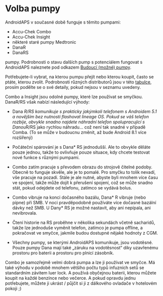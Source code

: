 # Volba pumpy

AndroidAPS v současné době funguje s těmito pumpami:

* Accu-Chek Combo
* Accu-Chek Insight
* některé staré pumpy Medtronic
* DanaR
* DanaRS 

pumpy. Podrobnosti o stavu dalších pump s potenciálem fungovat s AndroidAPS naleznete pod odkazem [Budoucí (možné) pumpy](Future-possible-Pump-Drivers.md).

Potřebujete-li vybrat, na kterou pumpu přejít nebo kterou koupit, často se ptáte, kterou zvolit. Podrobnosti různých distributorů jsou v této [tabulce](https://drive.google.com/open?id=1CRfmmjA-0h_9nkRViP3J9FyflT9eu-a8HeMrhrKzKz0), prosím podělte se o své detaily, pokud nejsou v seznamu uvedeny.

Combo a Insight jsou odolné pumpy, které lze používat se smyčkou. DanaR/RS však nabízí následující výhody:

* Dana *R/RS komunikuje s prakticky jakýmkoli telefonem s Androidem 5.1 a novějším bez nutnosti flashovat lineage OS. Pokud se váš telefon rozbije, obvykle snadno najdete náhradní telefon spolupracující s Danou*R/RS jako rychlou náhradu... což není tak snadné v případě Comba. (To se může v budoucnu změnit, až bude Android 8.1 více rozšířený)

* Počáteční spárování je s Dana* RS jednodušší. Ale to obvykle děláte pouze jednou, takže to ovlivňuje pouze situace, kdy chcete testovat nové funkce s různými pumpami.

* Combo zatím pracuje s převodem obrazu do strojově čitelné podoby. Obecně to funguje skvěle, ale je to pomalé. Pro smyčku to tolik nevadí, vše pracuje na pozadí. Stále je ale nutné, abyste byli mnohem více času ve spojení, takže může dojít k přerušení spojení, což se může snadno stát, pokud odejdete od telefonu, zatímco se vydává bolus.

* Combo vibruje na konci dočasného bazálu, Dana* R vibruje (nebo pípne) při SMB. V noci pravděpodobně používáte více dočasné bazální dávky než SMB. U Dany* RS je možné nastavit, aby ani nepípala, ani nevibrovala.

* Čtení historie na RS proběhne v několika sekundách včetně sacharidů, takže lze jednoduše vyměnit telefon, zatímco je pumpa offline, a pokračovat ve smyčce, jakmile budou dostupné nějaké hodnoty z CGM.

* Všechny pumpy, se kterými AndroidAPS komunikuje, jsou vodotěsné. Pouze pumpy Dana mají také „záruku na vodotěsnost“ díky uzavřenému prostoru pro baterii a prostoru pro plnicí zásobník.

Combo je samozřejmě velmi dobrá pumpa a lze ji používat ve smyčce. Má také výhodu v podobě mnohem většího počtu typů infuzních setů se standardním závitem luer lock. A používá obyčejnou baterii, kterou můžete koupit na každé benzínce nebo večerce. A pokud opravdu jednu potřebujete, můžete ji ukrást / půjčit si ji z dálkového ovladače v hotelovém pokoji ;)